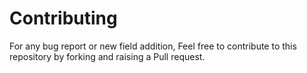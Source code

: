 # Contributing
For any bug report or new field addition, Feel free to contribute to this repository by forking and raising a Pull request.
